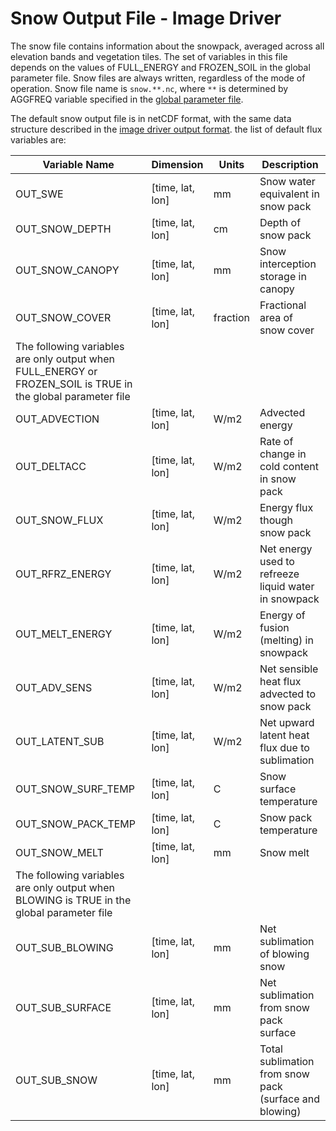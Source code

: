 # Snow Output File - Image Driver

The snow file contains information about the snowpack, averaged across all elevation bands and vegetation tiles. The set of variables in this file depends on the values of FULL_ENERGY and FROZEN_SOIL in the global parameter file. Snow files are always written, regardless of the mode of operation. Snow file name is `snow.**.nc`, where `**` is determined by AGGFREQ variable specified in the [global parameter file](GlobalParam.md).

The default snow output file is in netCDF format, with the same data structure described in the [image driver output format](OutputFormatting.md). the list of default flux variables are:

| Variable   Name                                                                                                | Dimension          | Units    | Description                                              |
|----------------------------------------------------------------------------------------------------------------|--------------------|----------|----------------------------------------------------------|
| OUT_SWE                                                                                                        | [time,   lat, lon] | mm       | Snow water   equivalent in snow pack                     |
| OUT_SNOW_DEPTH                                                                                                 | [time,   lat, lon] | cm       | Depth of   snow pack                                     |
| OUT_SNOW_CANOPY                                                                                                | [time,   lat, lon] | mm       | Snow   interception storage in canopy                    |
| OUT_SNOW_COVER                                                                                                 | [time,   lat, lon] | fraction | Fractional   area of snow cover                          |
| The following variables are only output when   FULL_ENERGY or FROZEN_SOIL is TRUE in the global parameter file |                    |          |                                                          |
| OUT_ADVECTION                                                                                                  | [time,   lat, lon] | W/m2     | Advected   energy                                        |
| OUT_DELTACC                                                                                                    | [time,   lat, lon] | W/m2     | Rate of   change in cold content in snow pack            |
| OUT_SNOW_FLUX                                                                                                  | [time,   lat, lon] | W/m2     | Energy   flux though snow pack                           |
| OUT_RFRZ_ENERGY                                                                                                | [time,   lat, lon] | W/m2     | Net energy   used to refreeze liquid water in snowpack   |
| OUT_MELT_ENERGY                                                                                                | [time,   lat, lon] | W/m2     | Energy of   fusion (melting) in snowpack                 |
| OUT_ADV_SENS                                                                                                   | [time,   lat, lon] | W/m2     | Net   sensible heat flux advected to snow pack           |
| OUT_LATENT_SUB                                                                                                 | [time,   lat, lon] | W/m2     | Net upward   latent heat flux due to sublimation         |
| OUT_SNOW_SURF_TEMP                                                                                             | [time,   lat, lon] | C        | Snow   surface temperature                               |
| OUT_SNOW_PACK_TEMP                                                                                             | [time,   lat, lon] | C        | Snow pack   temperature                                  |
| OUT_SNOW_MELT                                                                                                  | [time,   lat, lon] | mm       | Snow melt                                                |
| The following variables are only output when BLOWING   is TRUE in the global parameter file                    |                    |          |                                                          |
| OUT_SUB_BLOWING                                                                                                | [time,   lat, lon] | mm       | Net   sublimation of blowing snow                        |
| OUT_SUB_SURFACE                                                                                                | [time,   lat, lon] | mm       | Net   sublimation from snow pack surface                 |
| OUT_SUB_SNOW                                                                                                   | [time,   lat, lon] | mm       | Total   sublimation from snow pack (surface and blowing) |